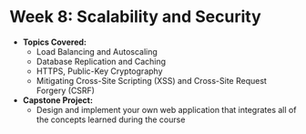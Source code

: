 # Week 8: Scalability and Security
- **Topics Covered:**  
  - Load Balancing and Autoscaling  
  - Database Replication and Caching  
  - HTTPS, Public-Key Cryptography  
  - Mitigating Cross-Site Scripting (XSS) and Cross-Site Request Forgery (CSRF)  
- **Capstone Project:**  
  - Design and implement your own web application that integrates all of the concepts learned during the course